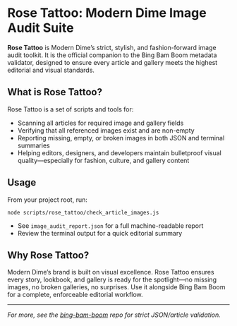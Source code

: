 # Rose Tattoo: Modern Dime Image Audit Suite

**Rose Tattoo** is Modern Dime’s strict, stylish, and fashion-forward image audit toolkit. It is the official companion to the Bing Bam Boom metadata validator, designed to ensure every article and gallery meets the highest editorial and visual standards.

## What is Rose Tattoo?
Rose Tattoo is a set of scripts and tools for:
- Scanning all articles for required image and gallery fields
- Verifying that all referenced images exist and are non-empty
- Reporting missing, empty, or broken images in both JSON and terminal summaries
- Helping editors, designers, and developers maintain bulletproof visual quality—especially for fashion, culture, and gallery content

## Usage
From your project root, run:

```
node scripts/rose_tattoo/check_article_images.js
```

- See `image_audit_report.json` for a full machine-readable report
- Review the terminal output for a quick editorial summary

## Why Rose Tattoo?
Modern Dime’s brand is built on visual excellence. Rose Tattoo ensures every story, lookbook, and gallery is ready for the spotlight—no missing images, no broken galleries, no surprises. Use it alongside Bing Bam Boom for a complete, enforceable editorial workflow.

---

*For more, see the [bing-bam-boom](https://github.com/MdrnDme/bing-bam-boom) repo for strict JSON/article validation.*
